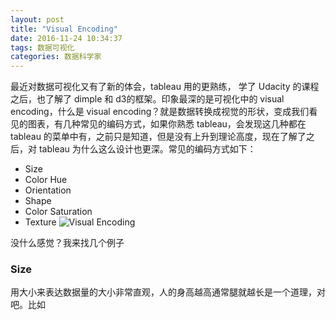 ```yaml
---
layout: post
title: "Visual Encoding"
date: 2016-11-24 10:34:37
tags: 数据可视化
categories: 数据科学家
---
```


最近对数据可视化又有了新的体会，tableau 用的更熟练， 学了 Udacity 的课程之后，也了解了 dimple 和 d3的框架。印象最深的是可视化中的 visual encoding，什么是 visual encoding？就是数据转换成视觉的形状，变成我们看见的图表，有几种常见的编码方式，如果你熟悉 tableau，会发现这几种都在 tableau 的菜单中有，之前只是知道，但是没有上升到理论高度，现在了解了之后，对 tableau 为什么这么设计也更深。常见的编码方式如下：

- Size
- Color Hue
- Orientation
- Shape
- Color Saturation
- Texture
![Visual Encoding](http://7xowry.com1.z0.glb.clouddn.com/encoding.png)

没什么感觉？我来找几个例子

### Size
用大小来表达数据量的大小非常直观，人的身高越高通常腿就越长是一个道理，对吧。比如

